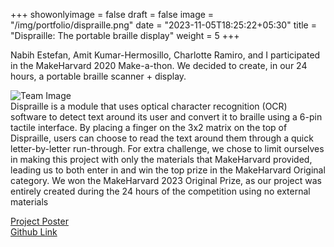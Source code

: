+++
showonlyimage = false
draft = false
image = "/img/portfolio/dispraille.png"
date = "2023-11-05T18:25:22+05:30"
title = "Dispraille: The portable braille display"
weight = 5
+++

Nabih Estefan, Amit Kumar-Hermosillo, Charlotte Ramiro, and I participated in the MakeHarvard 2020 Make-a-thon. We decided to create, in our 24 hours, a portable braille scanner + display.
<!--more-->
![Team Image][1]   
Dispraille is a module that uses optical character recognition (OCR) software to detect text around its user and convert it to braille using a 6-pin tactile interface. By placing a finger on the 3x2 matrix on the top of Dispraille, users can choose to read the text around them through a quick letter-by-letter run-through. For extra challenge, we chose to limit ourselves in making this project with only the materials that MakeHarvard provided, leading us to both enter in and win the top prize in the MakeHarvard Original category.
We won the MakeHarvard 2023 Original Prize, as our project was entirely created during the 24 hours of the competition using
no external materials

[Project Poster](https://github.com/cramirodehuelbes/dispraille/blob/8564e675787611d64d620bfe821f0ee7ecba9155/dispraille%20poster.pdf)  
[Github Link](https://github.com/cramirodehuelbes/dispraille)

[1]: /img/portfolio/disprailleteam.png